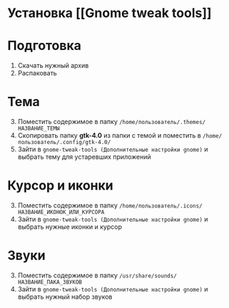 # Установка [[Gnome tweak tools]]

# Подготовка

1. Скачать нужный архив
2. Распаковать
# Тема

3. Поместить содержимое в папку `/home/пользователь/.themes/НАЗВАНИЕ_ТЕМЫ`
4. Скопировать папку **gtk-4.0** из папки с темой и поместить в `/home/пользователь/.config/gtk-4.0/`
5. Зайти в `gnome-tweak-tools (Дополнительные настройки gnome)` и выбрать тему для устаревших приложений

# Курсор и иконки

3. Поместить содержимое в папку `/home/пользователь/.icons/НАЗВАНИЕ_ИКОНОК_ИЛИ_КУРСОРА`
4. Зайти в `gnome-tweak-tools (Дополнительные настройки gnome)` и выбрать нужные иконки и курсор

# Звуки

3. Поместить содержимое в папку `/usr/share/sounds/НАЗВАНИЕ_ПАКА_ЗВУКОВ`
4. Зайти в `gnome-tweak-tools (Дополнительные настройки gnome)` и выбрать нужный набор звуков